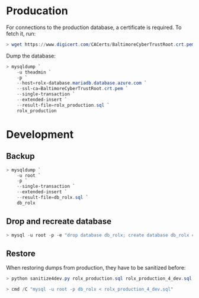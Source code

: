 # Producation

For connections to the production database, a certificate is required. To fetch it, run:

```powershell
> wget https://www.digicert.com/CACerts/BaltimoreCyberTrustRoot.crt.pem -OutFile BaltimoreCyberTrustRoot.crt.pem
```

Dump the database:

```powershell
> mysqldump `
    -u theadmin `
    -p `
    --host=rolx-database.mariadb.database.azure.com `
    --ssl-ca=BaltimoreCyberTrustRoot.crt.pem `
    --single-transaction `
    --extended-insert `
    --result-file=rolx_production.sql `
    rolx_production
```

# Development

## Backup

```powershell
> mysqldump `
    -u root `
    -p `
    --single-transaction `
    --extended-insert `
    --result-file=db_rolx.sql `
    db_rolx
```

## Drop and recreate database

```powershell
> mysql -u root -p -e "drop database db_rolx; create database db_rolx character set utf8mb4 collate utf8mb4_unicode_ci;"
```

## Restore

When restoring dumps from production, they have to be sanitized before:

```powershell
> python sanitize4dev.py rolx_production.sql rolx_production_4_dev.sql
```


```powershell
> cmd /C "mysql -u root -p db_rolx < rolx_production_4_dev.sql"
```
